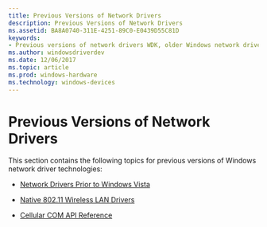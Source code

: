 ```yaml
---
title: Previous Versions of Network Drivers
description: Previous Versions of Network Drivers
ms.assetid: BA8A0740-311E-4251-89C0-E0439D55C81D
keywords:
- Previous versions of network drivers WDK, older Windows network drivers, deprecated network drivers
ms.author: windowsdriverdev
ms.date: 12/06/2017
ms.topic: article
ms.prod: windows-hardware
ms.technology: windows-devices
---
```


# Previous Versions of Network Drivers

This section contains the following topics for previous versions of Windows network driver technologies:

- [Network Drivers Prior to Windows Vista](network-drivers-prior-to-windows-vista.md)

- [Native 802.11 Wireless LAN Drivers](native-802-11-wireless-lan-drivers.md)

- [Cellular COM API Reference](cellular-com-api-reference.md)

